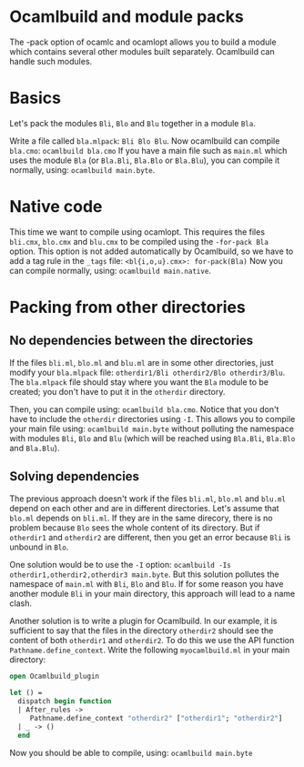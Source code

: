 <!-- ((! set title Ocamlbuild and module packs !)) ((! set learn !)) -->

# Ocamlbuild and module packs
The -pack option of ocamlc and ocamlopt allows you to build a module
which contains several other modules built separately. Ocamlbuild can
handle such modules.

# Basics
Let's pack the modules `Bli`, `Blo` and `Blu` together in a module `Bla`.

Write a file called `bla.mlpack`: `Bli Blo Blu`. Now ocamlbuild can compile
`bla.cmo`: `ocamlbuild bla.cmo` If you have a main file such as `main.ml`
which uses the module `Bla` (or `Bla.Bli`, `Bla.Blo` or `Bla.Blu`), you can
compile it normally, using: `ocamlbuild main.byte`.

# Native code

This time we want to compile using ocamlopt. This requires the files
`bli.cmx`, `blo.cmx` and `blu.cmx` to be compiled using the `-for-pack Bla`
option. This option is not added automatically by Ocamlbuild, so we
have to add a tag rule in the `_tags` file:
`<bl{i,o,u}.cmx>: for-pack(Bla)` Now you can compile normally, using:
`ocamlbuild main.native`.

# Packing from other directories
## No dependencies between the directories

If the files `bli.ml`, `blo.ml` and `blu.ml` are in some other directories,
just modify your `bla.mlpack` file: `otherdir1/Bli otherdir2/Blo
otherdir3/Blu`.  The `bla.mlpack` file should stay where you want the `Bla`
module to be created; you don't have to put it in the `otherdir`
directory.

Then, you can compile using: `ocamlbuild bla.cmo`.  Notice that you don't
have to include the `otherdir` directories using `-I`. This allows you to
compile your main file using: `ocamlbuild main.byte` without polluting the
namespace with modules `Bli`, `Blo` and `Blu` (which will be reached using
`Bla.Bli`, `Bla.Blo` and `Bla.Blu`).

## Solving dependencies

The previous approach doesn't work if the files `bli.ml`, `blo.ml` and
`blu.ml` depend on each other and are in different directories. Let's
assume that `blo.ml` depends on `bli.ml`. If they are in the same direcory,
there is no problem because `Blo` sees the whole content of its directory.
But if `otherdir1` and `otherdir2` are different, then you get an error
because `Bli` is unbound in `Blo`.

One solution would be to use the `-I` option: `ocamlbuild -Is
otherdir1,otherdir2,otherdir3 main.byte`. But this solution pollutes
the namespace of `main.ml` with `Bli`, `Blo` and `Blu`. If for some
reason you have another module `Bli` in your main directory, this
approach will lead to a name clash.

Another solution is to write a plugin for Ocamlbuild. In our example,
it is sufficient to say that the files in the directory `otherdir2` should
see the content of both `otherdir1` and `otherdir2`. To do this we use the
API function `Pathname.define_context`.  Write the following
`myocamlbuild.ml` in your main directory:

```ocaml
open Ocamlbuild_plugin
 
let () =
  dispatch begin function
  | After_rules ->
     Pathname.define_context "otherdir2" ["otherdir1"; "otherdir2"]
  | _ -> ()
  end
```

Now you should be able to compile, using:
`ocamlbuild main.byte`

